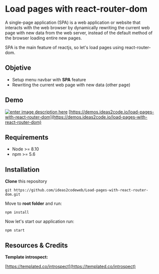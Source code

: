 # Load pages with react-router-dom


A single-page application (SPA) is a web application or website that interacts with the web browser by dynamically rewriting the current web page with new data from the web server, instead of the default method of the browser loading entire new pages.

SPA is the main feature of reactjs, so let's load pages using react-router-dom.


## Objetive

 - Setup menu navbar with **SPA** feature
 - Rewriting the current web page with new data (other page)

## Demo
[![enter image description here](https://www.ideas2code.io/wp-content/uploads/2020/08/Load-pages-react-router-dom.jpg)](https://demos.ideas2code.io/load-pages-with-react-router-dom/)
[https://demos.ideas2code.io/load-pages-with-react-router-dom](https://demos.ideas2code.io/load-pages-with-react-router-dom)

## Requirements
-   Node >= 8.10
-   npm >= 5.6

## Installation
**Clone**  this repository
```
git https://github.com/ideas2codeweb/Load-pages-with-react-router-dom.git
```
Move to  **root folder**  and run:
```
npm install
```
Now let's start our application run:
```
npm start
```
## Resources & Credits

**Template introspect:**

[https://templated.co/introspect](https://templated.co/introspect)

